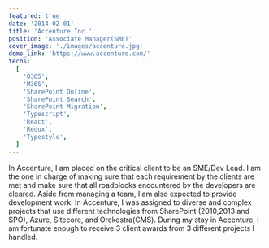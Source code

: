 ```yaml
---
featured: true
date: '2014-02-01'
title: 'Accenture Inc.'
position: 'Associate Manager(SME)'
cover_image: './images/accenture.jpg'
demo_link: 'https://www.accenture.com/'
techs:
  [
    'O365',
    'M365',
    'SharePoint Online',
    'SharePoint Search',
    'SharePoint Migration',
    'Typescript',
    'React',
    'Redux',
    'Typestyle',
  ]
---
```


In Accenture, I am placed on the critical client to be an SME/Dev Lead. I am the one in charge of making sure that each requirement by the clients are met and make sure that all roadblocks encountered by the developers are cleared. Aside from managing a team, I am also expected to provide development work. In Accenture, I was assigned to diverse and complex projects that use different technologies from SharePoint (2010,2013 and SPO), Azure, Sitecore, and Orckestra(CMS). During my stay in Accenture, I am fortunate enough to receive 3 client awards from 3 different projects I handled.
